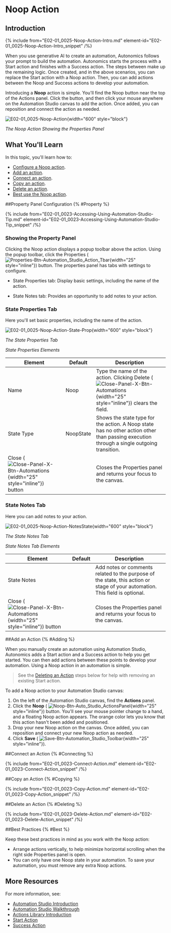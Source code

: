 # Noop Action

## Introduction

{% include from="E02-01_0025-Noop-Action-Intro.md" element-id="E02-01_0025-Noop-Action-Intro_snippet" /%}

When you use generative AI to create an automation, Autonomics follows your prompt to build the automation. Autonomics starts the process with a Start action and finishes with a Success action. The steps between make up the remaining logic. Once created, and in the above scenarios, you can replace the Start action with a Noop action. Then, you can add actions between the Noop and Success actions to develop your automation.

Introducing a **Noop** action is simple. You'll find the Noop button near the top of the Actions panel. Click the button, and then click your mouse anywhere on the Automation Studio canvas to add the action. Once added, you can reposition and connect the action as needed.

![E02-01_0025-Noop-Action](E02-01_0025-Noop-Action.png){width="600" style="block"}   

*The Noop Action Showing the Properties Panel*

## What You'll Learn

In this topic, you'll learn how to:

* [Configure a Noop action](#Property).
* [Add an action](#Adding).
* [Connect an action](#Connecting).
* [Copy an action](#Copying).
* [Delete an action](#Deleting).
* [Best use the Noop action](#Best).

##Property Panel Configuration {% #Property %}

{% include from="E02-01_0023-Accessing-Using-Automation-Studio-Tip.md" element-id="E02-01_0023-Accessing-Using-Automation-Studio-Tip_snippet" /%}

### Showing the Property Panel

Clicking the Noop action displays a popup toolbar above the action. Using the popup toolbar, click the Properties ( ![Properties-Btn-Automation_Studio_Action_Tbar](Properties-Btn-Automation_Studio_Action_Tbar.png){width="25" style="inline"}) button. The properties panel has tabs with settings to configure.

* State Properties tab: Display basic settings, including the name of the action.

* State Notes tab: Provides an opportunity to add notes to your action.

### State Properties Tab

Here you'll set basic properties, including the name of the action.

![E02-01_0025-Noop-Action-State-Prop](E02-01_0025-Noop-Action-State-Prop.png){width="600" style="block"}

*The State Properties Tab*

*State Properties Elements*

| Element                                                                                                        | Default   | Description                                                                                                                                                      |
|----------------------------------------------------------------------------------------------------------------|-----------|------------------------------------------------------------------------------------------------------------------------------------------------------------------|
| Name                                                                                                           | Noop      | Type the name of the action. Clicking Delete ( ![Close-Panel-X-Btn-Automations](Close-Panel-X-Btn-Automations.png){width="25" style="inline"}) clears the field. |
| State Type                                                                                                     | NoopState | Shows the state type for the action. A Noop state has no other action other than passing execution through a single outgoing transition.                         |
| Close ( ![Close-Panel-X-Btn-Automations](Close-Panel-X-Btn-Automations.png){width="25" style="inline"}) button |           | Closes the Properties panel and returns your focus to the canvas.                                                                                                |


### State Notes Tab

Here you can add notes to your action.

![E02-01_0025-Noop-Action-NotesState](E02-01_0025-Noop-Action-NotesState.png){width="600" style="block"}

*The State Notes Tab*

*State Notes Tab Elements*

| Element                                                                                                        | Default | Description                                                                                                                 |
|----------------------------------------------------------------------------------------------------------------|---------|-----------------------------------------------------------------------------------------------------------------------------|
| State Notes                                                                                                    |         | Add notes or comments related to the purpose of the state, this action or stage of your automation. This field is optional. |
| Close ( ![Close-Panel-X-Btn-Automations](Close-Panel-X-Btn-Automations.png){width="25" style="inline"}) button |         | Closes the Properties panel and returns your focus to the canvas.                                                           |



##Add an Action {% #Adding %}

When you manually create an automation using Automation Studio, Autonomics adds a Start action and a Success action to help you get started. You can then add actions between these points to develop your automation. Using a Noop action in an automation is simple.

> See the [Deleting an Action](#Deleting) steps below for help with removing an existing Start action.

To add a Noop action to your Automation Studio canvas:

1. On the left of the Automation Studio canvas, find the **Actions** panel.
2. Click the **Noop** ( ![Noop-Btn-Auto_Studio_ActionsPanel](Noop-Btn-Auto_Studio_ActionsPanel.png){width="25" style="inline"}) button. You'll see your mouse pointer change to a hand, and a floating Noop action appears. The orange color lets you know that this action hasn't been added and positioned.
3. Drop your new Noop action on the canvas. Once added, you can reposition and connect your new Noop action as needed.
4. Click **Save** ( ![Save-Btn-Automation_Studio_Toolbar](Save-Btn-Automation_Studio_Toolbar.png){width="25" style="inline"}).

##Connect an Action {% #Connecting %}

{% include from="E02-01_0023-Connect-Action.md" element-id="E02-01_0023-Connect-Action_snippet" /%}

##Copy an Action {% #Copying %}

{% include from="E02-01_0023-Copy-Action.md" element-id="E02-01_0023-Copy-Action_snippet" /%}

##Delete an Action {% #Deleting %}

{% include from="E02-01_0023-Delete-Action.md" element-id="E02-01_0023-Delete-Action_snippet" /%}

##Best Practices {% #Best %}

Keep these best practices in mind as you work with the Noop action:

* Arrange actions vertically, to help minimize horizontal scrolling when the right side Properties panel is open.
* You can only have one Noop state in your automation. To save your automation, you must remove any extra Noop actions.

## More Resources

For more information, see:

* [Automation Studio Introduction](E02-01_0019-Automation-Studio-Intro.md)
* [Automation Studio Walkthrough](E02-01_0020_Automation-Studio-Walk.md)
* [Actions Library Introduction](E02-01_0021-Actions-Library-Intro.md)
* [Start Action](E02-01_0023-Start-Action.md)
* [Success Action](E02-01_0024-Success-Action.md)

